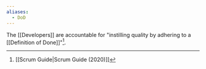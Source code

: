 ```yaml
---
aliases:
  - DoD
---
```

The [[Developers]] are accountable for "instilling quality by adhering to a [[Definition of Done]]"[^scrum-guide-2020].

[^scrum-guide-2020]: [[Scrum Guide|Scrum Guide (2020)]]
